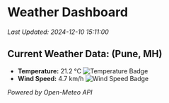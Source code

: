 
# Weather Dashboard

_Last Updated: 2024-12-10 15:11:00_

## Current Weather Data: (Pune, MH)
- **Temperature:** 21.2 °C ![Temperature Badge](https://img.shields.io/badge/Temperature-Medium%20Temp-green)
- **Wind Speed:** 4.7 km/h ![Wind Speed Badge](https://img.shields.io/badge/Wind%20Speed-Low%20Wind-blue)

*Powered by Open-Meteo API*
